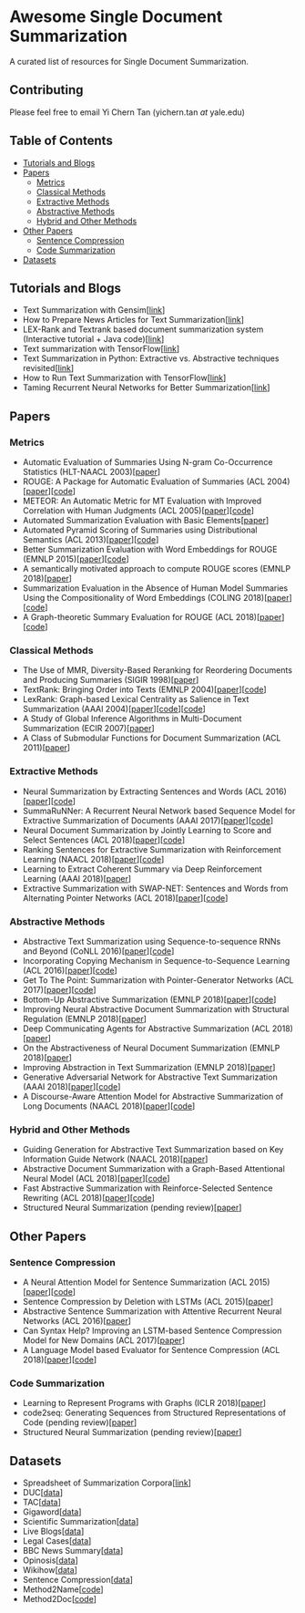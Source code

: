 # Awesome Single Document Summarization

A curated list of resources for Single Document Summarization.

## Contributing
Please feel free to email Yi Chern Tan (yichern.tan *at* yale.edu)

## Table of Contents

- [Tutorials and Blogs](#tutorialsblogs)
- [Papers](#papers)
  - [Metrics](#metrics)
  - [Classical Methods](#classicial)
  - [Extractive Methods](#extractive)
  - [Abstractive Methods](#abstractive)
  - [Hybrid and Other Methods](#hybrid)
- [Other Papers](#otherpapers)
  - [Sentence Compression](#sentencecompression)
  - [Code Summarization](#codesummarization)
- [Datasets](#datasets)

## Tutorials and Blogs
* Text Summarization with Gensim[[link](https://rare-technologies.com/text-summarization-with-gensim/)]
* How to Prepare News Articles for Text Summarization[[link](https://machinelearningmastery.com/prepare-news-articles-text-summarization/)]
* LEX-Rank and Textrank based document summarization system (Interactive tutorial + Java code)[[link](https://www.linkedin.com/pulse/lex-rank-textrank-based-document-summarization-system-niraj-kumar/)]
* Text summarization with TensorFlow[[link](https://ai.googleblog.com/2016/08/text-summarization-with-tensorflow.html?m=1)]
* Text Summarization in Python: Extractive vs. Abstractive techniques revisited[[link](https://rare-technologies.com/text-summarization-in-python-extractive-vs-abstractive-techniques-revisited/)]
* How to Run Text Summarization with TensorFlow[[link](https://hackernoon.com/how-to-run-text-summarization-with-tensorflow-d4472587602d)]
* Taming Recurrent Neural Networks for Better Summarization[[link](http://www.abigailsee.com/2017/04/16/taming-rnns-for-better-summarization.html)]

## Papers

### Metrics
* Automatic Evaluation of Summaries Using N-gram Co-Occurrence Statistics (HLT-NAACL 2003)[[paper](https://www.microsoft.com/en-us/research/wp-content/uploads/2016/07/naacl2003.pdf)]
* ROUGE: A Package for Automatic Evaluation of Summaries (ACL 2004)[[paper](http://www.aclweb.org/anthology/W04-1013)][[code](https://pypi.org/project/pyrouge/)]
* METEOR: An Automatic Metric for MT Evaluation with Improved Correlation with Human Judgments (ACL 2005)[[paper](https://www.cs.cmu.edu/~alavie/papers/BanerjeeLavie2005-final.pdf)][[code](https://www.cs.cmu.edu/~alavie/METEOR/README.html)]
* Automated Summarization Evaluation with Basic Elements[[paper](https://www.semanticscholar.org/paper/Automated-Summarization-Evaluation-with-Basic-Hovy-Lin/45fc709a2fb8cd3cc71462c65e3d5e1bcb23c444)]
* Automated Pyramid Scoring of Summaries using Distributional Semantics (ACL 2013)[[paper](https://pdfs.semanticscholar.org/67fc/461fac073d0669f5a56ec96f9df35e050429.pdf)][[code](https://github.com/six5532one/automate-pyramid-method)]
* Better Summarization Evaluation with Word Embeddings for ROUGE (EMNLP 2015)[[paper](https://arxiv.org/abs/1508.06034)][[code](https://github.com/ng-j-p/rouge-we)]
* A semantically motivated approach to compute ROUGE scores (EMNLP 2018)[[paper](https://arxiv.org/abs/1710.07441)]
* Summarization Evaluation in the Absence of Human Model Summaries Using the Compositionality of Word Embeddings (COLING 2018)[[paper](http://aclweb.org/anthology/C18-1077)][[code]()]
* A Graph-theoretic Summary Evaluation for ROUGE (ACL 2018)[[paper](http://aclweb.org/anthology/D18-1085)][[code]()]

### Classical Methods
* The Use of MMR, Diversity-Based Reranking for Reordering Documents and Producing Summaries (SIGIR 1998)[[paper](http://citeseerx.ist.psu.edu/viewdoc/download?doi=10.1.1.188.3982&rep=rep1&type=pdf)]
* TextRank: Bringing Order into Texts (EMNLP 2004)[[paper](https://web.eecs.umich.edu/~mihalcea/papers/mihalcea.emnlp04.pdf)][[code](https://github.com/summanlp/textrank)]
* LexRank: Graph-based Lexical Centrality as Salience in Text Summarization (AAAI 2004)[[paper](https://www.aaai.org/Papers/JAIR/Vol22/JAIR-2214.pdf)][[code](https://cran.r-project.org/web/packages/lexRankr/index.html)][[code](https://github.com/jtan25/LexRank)]
* A Study of Global Inference Algorithms in Multi-Document Summarization (ECIR 2007)[[paper](http://citeseerx.ist.psu.edu/viewdoc/download?doi=10.1.1.94.4583&rep=rep1&type=pdf)]
* A Class of Submodular Functions for Document Summarization (ACL 2011)[[paper](http://www.aclweb.org/anthology/P11-1052)]

### Extractive Methods
* Neural Summarization by Extracting Sentences and Words (ACL 2016)[[paper](https://arxiv.org/pdf/1603.07252)][[code](https://github.com/cheng6076/NeuralSum)]
* SummaRuNNer: A Recurrent Neural Network based Sequence Model for Extractive Summarization of Documents (AAAI 2017)[[paper](https://arxiv.org/pdf/1611.04230.pdf)][[code](https://github.com/hpzhao/SummaRuNNer)]
* Neural Document Summarization by Jointly Learning to Score and Select Sentences (ACL 2018)[[paper](http://aclweb.org/anthology/P18-1061)][[code](https://github.com/magic282/NeuSum)]
* Ranking Sentences for Extractive Summarization with Reinforcement Learning (NAACL 2018)[[paper](http://aclweb.org/anthology/N18-1158)][[code](https://github.com/EdinburghNLP/Refresh)]
* Learning to Extract Coherent Summary via Deep Reinforcement Learning (AAAI 2018)[[paper](https://www.aaai.org/ocs/index.php/AAAI/AAAI18/paper/view/16838/16118)]
* Extractive Summarization with SWAP-NET: Sentences and Words from Alternating Pointer Networks (ACL 2018)[[paper](http://aclweb.org/anthology/P18-1014)][[code]()]

### Abstractive Methods
* Abstractive Text Summarization using Sequence-to-sequence RNNs and Beyond (CoNLL 2016)[[paper](http://www.aclweb.org/anthology/K16-1028)][[code](https://github.com/alesee/abstractive-text-summarization)]
* Incorporating Copying Mechanism in Sequence-to-Sequence Learning (ACL 2016)[[paper](http://aclweb.org/anthology/P16-1154)][[code](https://github.com/lspvic/CopyNet)]
* Get To The Point: Summarization with Pointer-Generator Networks (ACL 2017)[[paper](https://arxiv.org/pdf/1704.04368.pdf)][[code](https://github.com/abisee/pointer-generator)]
* Bottom-Up Abstractive Summarization (EMNLP 2018)[[paper](https://arxiv.org/abs/1808.10792)][[code](https://github.com/sebastianGehrmann/bottom-up-summary)]
* Improving Neural Abstractive Document Summarization with Structural Regulation (EMNLP 2018)[[paper](http://aclweb.org/anthology/D18-1441)]
* Deep Communicating Agents for Abstractive Summarization (ACL 2018)[[paper](http://aclweb.org/anthology/N18-1150)]
* On the Abstractiveness of Neural Document Summarization (EMNLP 2018)[[paper](http://aclweb.org/anthology/D18-1089)]
* Improving Abstraction in Text Summarization (EMNLP 2018)[[paper](http://aclweb.org/anthology/D18-1207)]
* Generative Adversarial Network for Abstractive Text Summarization (AAAI 2018)[[paper](https://aaai.org/ocs/index.php/AAAI/AAAI18/paper/view/16238/16492)][[code](https://github.com/iwangjian/textsum-gan)]
* A Discourse-Aware Attention Model for Abstractive Summarization of Long Documents (NAACL 2018)[[paper](http://aclweb.org/anthology/N18-2097)][[code](https://github.com/acohan/long-summarization)]

### Hybrid and Other Methods
* Guiding Generation for Abstractive Text Summarization based on Key Information Guide Network (NAACL 2018)[[paper](http://aclweb.org/anthology/N18-2009)]
* Abstractive Document Summarization with a Graph-Based Attentional Neural Model (ACL 2018)[[paper](http://aclweb.org/anthology/P17-1108)][[code](https://github.com/tanjiwei/summ)]
* Fast Abstractive Summarization with Reinforce-Selected Sentence Rewriting (ACL 2018)[[paper](http://aclweb.org/anthology/P18-1063)][[code](https://github.com/ChenRocks/fast_abs_rl)]
* Structured Neural Summarization (pending review)[[paper](https://arxiv.org/pdf/1811.01824.pdf)]

## Other Papers

### Sentence Compression
* A Neural Attention Model for Sentence Summarization (ACL 2015)[[paper](https://www.aclweb.org/anthology/D/D15/D15-1044.pdf)][[code](https://github.com/facebookarchive/NAMAS)]
* Sentence Compression by Deletion with LSTMs (ACL 2015)[[paper](http://aclweb.org/anthology/D15-1042)]
* Abstractive Sentence Summarization with Attentive Recurrent Neural Networks (ACL 2016)[[paper](http://aclweb.org/anthology/N16-1012)]
* Can Syntax Help? Improving an LSTM-based Sentence Compression Model for New Domains (ACL 2017)[[paper](http://www.aclweb.org/anthology/P17-1127)]
* A Language Model based Evaluator for Sentence Compression (ACL 2018)[[paper](https://aclweb.org/anthology/P18-2028)][[code](https://github.com/code4conference/code4sc)]

### Code Summarization
* Learning to Represent Programs with Graphs (ICLR 2018)[[paper](https://arxiv.org/abs/1711.00740)]
* code2seq: Generating Sequences from Structured Representations of Code (pending review)[[paper](https://arxiv.org/abs/1808.01400)]
* Structured Neural Summarization (pending review)[[paper](https://arxiv.org/pdf/1811.01824.pdf)]

## Datasets
* Spreadsheet of Summarization Corpora[[link](https://docs.google.com/spreadsheets/d/1b1-NpM1jDK7KVHd_CwrxhpNZ1zAE8m-7M0pZ0gfZTMQ/edit#gid=0)]
* DUC[[data](https://www-nlpir.nist.gov/projects/duc/data.html)]
* TAC[[data](https://tac.nist.gov/data/index.html)]
* Gigaword[[data](https://catalog.ldc.upenn.edu/LDC2003T05)]
* Scientific Summarization[[data](https://github.com/WING-NUS/scisumm-corpus)]
* Live Blogs[[data](https://arxiv.org/abs/1802.09884v1)]
* Legal Cases[[data](https://archive.ics.uci.edu/ml/datasets/Legal+Case+Reports)]
* BBC News Summary[[data](https://www.kaggle.com/sunnysai12345/news-summary)]
* Opinosis[[data](http://kavita-ganesan.com/opinosis-opinion-dataset/#.XBJs8i2p22U)]
* Wikihow[[data](https://github.com/mahnazkoupaee/WikiHow-Dataset)]
* Sentence Compression[[data](https://github.com/google-research-datasets/sentence-compression)]
* Method2Name[[code](https://github.com/mast-group/convolutional-attention)]
* Method2Doc[[code](https://github.com/EdinburghNLP/code-docstring-corpus)]
